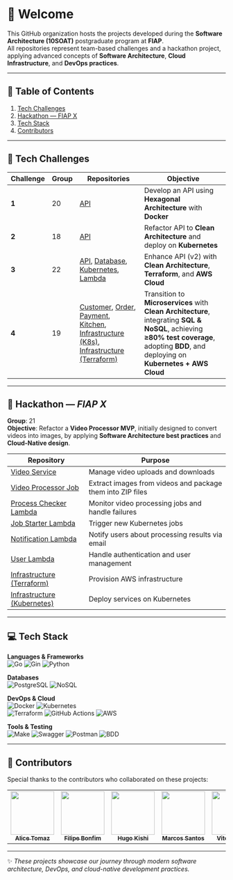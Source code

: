 # 👋 Welcome

This GitHub organization hosts the projects developed during the **Software Architecture (10SOAT)** postgraduate program at **FIAP**.  
All repositories represent team-based challenges and a hackathon project, applying advanced concepts of **Software Architecture**, **Cloud Infrastructure**, and **DevOps practices**.

---

## 📑 Table of Contents
1. [Tech Challenges](#-tech-challenges)  
2. [Hackathon — FIAP X](#-hackathon--fiap-x)  
3. [Tech Stack](#-tech-stack)  
4. [Contributors](#-contributors)  

---

## 🚀 Tech Challenges

| Challenge | Group | Repositories | Objective |
| --------- | ----- | ------------ | ---------- |
| **1** | 20 | [API](https://github.com/FIAP-SOAT-G20/FIAP-TechChallenge-Fase1) | Develop an API using **Hexagonal Architecture** with **Docker** |
| **2** | 18 | [API](https://github.com/FIAP-SOAT-G20/FIAP-TechChallenge-Fase2) | Refactor API to **Clean Architecture** and deploy on **Kubernetes** |
| **3** | 22 | [API](https://github.com/FIAP-SOAT-G20/fiap-tech-challenge-3-api), [Database](https://github.com/FIAP-SOAT-G20/fiap-tech-challenge-3-db-tf), [Kubernetes](https://github.com/FIAP-SOAT-G20/fiap-tech-challenge-3-k8s-tf), [Lambda](https://github.com/FIAP-SOAT-G20/fiap-tech-challenge-3-lambda-auth-tf) | Enhance API (v2) with **Clean Architecture**, **Terraform**, and **AWS Cloud** |
| **4** | 19 | [Customer](https://github.com/FIAP-SOAT-G20/tc4-customer-service), [Order](https://github.com/FIAP-SOAT-G20/tc4-order-service), [Payment](https://github.com/FIAP-SOAT-G20/tc4-payment-service), [Kitchen](https://github.com/FIAP-SOAT-G20/tc4-kitchen-service), [Infrastructure (K8s)](https://github.com/FIAP-SOAT-G20/tc4-infrastructure-deploy), [Infrastructure (Terraform)](https://github.com/FIAP-SOAT-G20/tc4-infrastructure-tf) | Transition to **Microservices** with **Clean Architecture**, integrating **SQL & NoSQL**, achieving **≥80% test coverage**, adopting **BDD**, and deploying on **Kubernetes + AWS Cloud** |

---

## 🎯 Hackathon — *FIAP X*

**Group**: 21  
**Objective**: Refactor a **Video Processor MVP**, initially designed to convert videos into images, by applying **Software Architecture best practices** and **Cloud-Native design**.  

| Repository | Purpose |
| ---------- | ------- |
| [Video Service](https://github.com/FIAP-SOAT-G20/hackathon-video-service) | Manage video uploads and downloads |
| [Video Processor Job](https://github.com/FIAP-SOAT-G20/hackathon-video-processor-job) | Extract images from videos and package them into ZIP files |
| [Process Checker Lambda](https://github.com/FIAP-SOAT-G20/hackathon-verify-job-status-lambda) | Monitor video processing jobs and handle failures |
| [Job Starter Lambda](https://github.com/FIAP-SOAT-G20/hackathon-job-starter-lambda) | Trigger new Kubernetes jobs |
| [Notification Lambda](https://github.com/FIAP-SOAT-G20/hackathon-notification-lambda) | Notify users about processing results via email |
| [User Lambda](https://github.com/FIAP-SOAT-G20/hackathon-user-lambda) | Handle authentication and user management |
| [Infrastructure (Terraform)](https://github.com/FIAP-SOAT-G20/hackaton-infrastructure-tf) | Provision AWS infrastructure |
| [Infrastructure (Kubernetes)](https://github.com/FIAP-SOAT-G20/hackaton-infrastructure-deploy) | Deploy services on Kubernetes |

---

## 💻 Tech Stack

**Languages & Frameworks**  
![Go](https://img.shields.io/badge/Code-Go-informational?style=for-the-badge&logo=go&color=00ADD8)
![Gin](https://img.shields.io/badge/Framework-Gin-informational?style=for-the-badge&logo=go&color=00ADD8)
![Python](https://img.shields.io/badge/Code-Python-informational?style=for-the-badge&logo=python&color=3776AB)

**Databases**  
![PostgreSQL](https://img.shields.io/badge/Database-PostgreSQL-informational?style=for-the-badge&logo=postgresql&color=4169E1)
![NoSQL](https://img.shields.io/badge/NoSQL-informational?style=for-the-badge&logo=mongodb&color=47A248)

**DevOps & Cloud**  
![Docker](https://img.shields.io/badge/DevOps-Docker-informational?style=for-the-badge&logo=docker&color=2496ED)
![Kubernetes](https://img.shields.io/badge/DevOps-Kubernetes-informational?style=for-the-badge&logo=kubernetes&color=326CE5)  
![Terraform](https://img.shields.io/badge/DevOps-Terraform-informational?style=for-the-badge&logo=terraform&color=7B42BC)
![GitHub Actions](https://img.shields.io/badge/GitHub_Actions-informational?style=for-the-badge&logo=githubactions&color=222222)
![AWS](https://img.shields.io/badge/Cloud-AWS-informational?style=for-the-badge&logo=aws&color=FF9900)

**Tools & Testing**  
![Make](https://img.shields.io/badge/Make-informational?style=for-the-badge&logo=make&color=6D00CC)
![Swagger](https://img.shields.io/badge/Docs-Swagger-informational?style=for-the-badge&logo=swagger&color=85EA2D)
![Postman](https://img.shields.io/badge/Tools-Postman-informational?style=for-the-badge&logo=postman&color=FF6C37)
![BDD](https://img.shields.io/badge/BDD-informational?style=for-the-badge&logo=cucumber&color=23D96C)

---

## 🤝 Contributors

Special thanks to the contributors who collaborated on these projects:  

<table>
  <tbody>
    <tr>
      <td align="center"><a href="https://github.com/atomaz"><img src="https://github.com/atomaz.png" width="100px;" alt=""/><br /><sub><b>Alice Tomaz</b></sub></a></td>
      <td align="center"><a href="https://github.com/filipe1309"><img src="https://github.com/filipe1309.png" width="100px;" alt=""/><br /><sub><b>Filipe Bonfim</b></sub></a></td>
      <td align="center"><a href="https://github.com/hugokishi"><img src="https://github.com/hugokishi.png" width="100px;" alt=""/><br /><sub><b>Hugo Kishi</b></sub></a></td>
      <td align="center"><a href="https://github.com/marcos-nsantos"><img src="https://github.com/marcos-nsantos.png" width="100px;" alt=""/><br /><sub><b>Marcos Santos</b></sub></a></td>
      <td align="center"><a href="https://github.com/vitorparras"><img src="https://github.com/vitorparras.png" width="100px;" alt=""/><br /><sub><b>Vitor Parras</b></sub></a></td>
      <td align="center"><a href="https://github.com/th3r4ven"><img src="https://github.com/th3r4ven.png" width="100px;" alt=""/><br /><sub><b>Matheus</b></sub></a></td>
    </tr>
  </tbody>
</table>

---

✨ *These projects showcase our journey through modern software architecture, DevOps, and cloud-native development practices.*  
